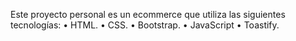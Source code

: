 Este proyecto personal es un ecommerce que utiliza las siguientes tecnologías:
• HTML.
• CSS.
• Bootstrap.
• JavaScript
• Toastify.
